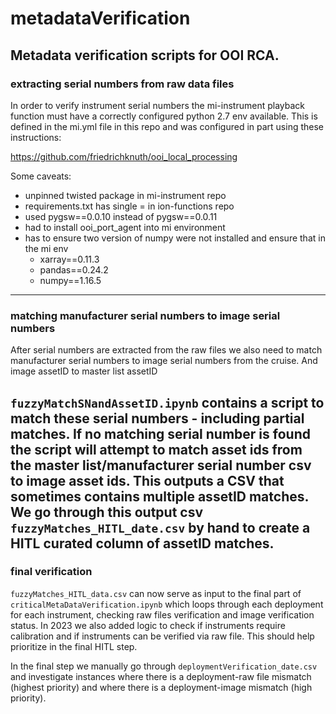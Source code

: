 # metadataVerification
Metadata verification scripts for OOI RCA. 
-----------
### extracting serial numbers from raw data files
In order to verify instrument serial numbers the mi-instrument 
playback function must have a correctly configured python 2.7 env available. This is defined in the mi.yml
file in this repo and was configured in part using these instructions: 

https://github.com/friedrichknuth/ooi_local_processing

Some caveats: 

* unpinned twisted package in mi-instrument repo
* requirements.txt has single = in ion-functions repo
* used pygsw==0.0.10 instead of pygsw==0.0.11
* had to install ooi_port_agent into mi environment 
* has to ensure two version of numpy were not installed and ensure that in the mi env
  * xarray==0.11.3
  * pandas==0.24.2
  * numpy==1.16.5

-----------
### matching manufacturer serial numbers to image serial numbers
After serial numbers are extracted from the raw files we also need to match manufacturer serial numbers to image serial numbers 
from the cruise. And image assetID to master list assetID

`fuzzyMatchSNandAssetID.ipynb` contains a script to match these serial numbers - 
including partial matches. If no matching serial number is found the script will attempt to match asset ids from the 
master list/manufacturer serial number csv to image asset ids. This outputs a CSV that sometimes contains multiple assetID
matches. We go through this output csv `fuzzyMatches_HITL_date.csv` by hand to create a HITL curated column of assetID 
matches. 
----------
### final verification
`fuzzyMatches_HITL_data.csv` can now serve as input to the final part of `criticalMetaDataVerification.ipynb` which loops through
each deployment for each instrument, checking raw files verification and image verification status. In 2023 we also added logic to check
if instruments require calibration and if instruments can be verified via raw file. This should help prioritize in the final HITL step.

In the final step we manually go through `deploymentVerification_date.csv` and investigate instances where there is a deployment-raw file 
mismatch (highest priority) and where there is a deployment-image mismatch (high priority). 
